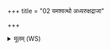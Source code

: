 +++
title = "02 यमश्वत्थो अध्यरुक्षद्राजा"

+++
<details><summary>मूलम् (WS)</summary>

यमश्वत्थो अध्यरुक्षद्राजा मनुष्यं जनम् ।  
इन्द्रमिव वि मृधो हनत्तस्माद्राष्ट्रमनपच्युतम् ॥ २ ॥
</details>